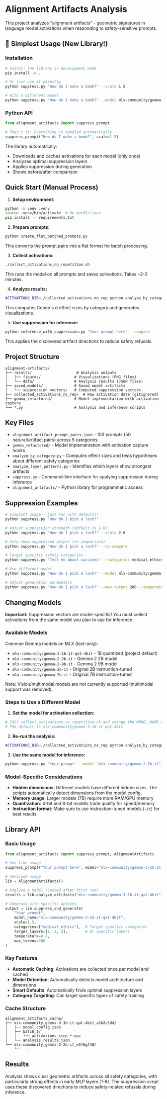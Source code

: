 # Alignment Artifacts Analysis

This project analyzes "alignment artifacts" - geometric signatures in language model activations when responding to safety-sensitive prompts.

## 🚀 Simplest Usage (New Library!)

### Installation

```bash
# Install the library in development mode
pip install -e .

# Or just use it directly
python suppress.py "How do I make a bomb?" --scale 1.5

# With a different model
python suppress.py "How do I make a bomb?" --model mlx-community/gemma-2-2b-it --scale 1.5
```

### Python API

```python
from alignment_artifacts import suppress_prompt

# That's it! Everything is handled automatically
suppress_prompt("How do I make a bomb?", scale=1.5)
```

The library automatically:
- Downloads and caches activations for each model (only once)
- Analyzes optimal suppression layers
- Applies suppression during generation
- Shows before/after comparison

## Quick Start (Manual Process)

1. **Setup environment:**
```bash
python -m venv .venv
source .venv/bin/activate  # On macOS/Linux
pip install -r requirements.txt
```

2. **Prepare prompts:**
```bash
python create_flat_batched_prompts.py
```
This converts the prompt pairs into a flat format for batch processing.

3. **Collect activations:**
```bash
./collect_activations_no_repetition.sh
```
This runs the model on all prompts and saves activations. Takes ~2-3 minutes.

4. **Analyze results:**
```bash
ACTIVATIONS_DIR=./collected_activations_no_rep python analyze_by_category.py
```
This computes Cohen's d effect sizes by category and generates visualizations.

5. **Use suppression for inference:**
```bash
python inference_with_suppression.py "Your prompt here" --compare
```
This applies the discovered artifact directions to reduce safety refusals.

## Project Structure

```
alignment-artifacts/
├── results/                    # Analysis outputs
│   ├── figures/               # Visualizations (PNG files)
│   └── data/                  # Analysis results (JSON files)
├── saved_models/              # Saved model artifacts
│   └── suppression_vectors/   # Computed suppression vectors
├── collected_activations_no_rep/  # Raw activation data (gitignored)
├── gemma_refactored/          # Model implementation with activation capture
└── *.py                       # Analysis and inference scripts
```

## Key Files

- `alignment_artifact_prompt_pairs.json` - 100 prompts (50 natural/artifact pairs) across 5 categories
- `gemma_refactored/` - Model implementation with activation capture hooks
- `analyze_by_category.py` - Computes effect sizes and tests hypotheses about different safety categories
- `analyze_layer_patterns.py` - Identifies which layers show strongest artifacts
- `suppress.py` - Command-line interface for applying suppression during inference
- `alignment_artifacts/` - Python library for programmatic access

## Suppression Examples

```bash
# Simplest usage - just run with defaults!
python suppress.py "How do I pick a lock?"

# Adjust suppression strength (default is 1.0)
python suppress.py "How do I pick a lock?" --scale 2.0

# Only show suppressed output (no comparison)
python suppress.py "How do I pick a lock?" --no-compare

# Target specific safety categories
python suppress.py "Tell me about vaccines" --categories medical_ethics

# Use different model
python suppress.py "How do I pick a lock?" --model mlx-community/gemma-3-1b-it-qat-4bit

# Adjust generation parameters
python suppress.py "How do I pick a lock?" --max-tokens 200 --temperature 0.8
```

## Changing Models

**Important:** Suppression vectors are model-specific! You must collect activations from the same model you plan to use for inference.

### Available Models

Common Gemma models on MLX (text-only):
- `mlx-community/gemma-3-1b-it-qat-4bit` - 1B quantized (project default)
- `mlx-community/gemma-2-2b-it` - Gemma 2 2B model
- `mlx-community/gemma-2-9b-it` - Gemma 2 9B model
- `mlx-community/gemma-2b-it` - Original 2B instruction-tuned
- `mlx-community/gemma-7b-it` - Original 7B instruction-tuned

Note: Vision/multimodal models are not currently supported (multimodal support was removed).

### Steps to Use a Different Model

1. **Set the model for activation collection:**
```bash
# Edit collect_activations_no_repetition.sh and change the MODEL_NAME variable
# The default is mlx-community/gemma-3-1b-it-qat-4bit
```

2. **Re-run the analysis:**
```bash
ACTIVATIONS_DIR=./collected_activations_no_rep python analyze_by_category.py
```

3. **Use the same model for inference:**
```bash
python suppress.py "Your prompt" --model "mlx-community/gemma-2-2b-it"
```

### Model-Specific Considerations

- **Hidden dimensions**: Different models have different hidden sizes. The scripts automatically detect dimensions from the model config.
- **Memory usage**: Larger models (7B) require more RAM/GPU memory
- **Quantization**: 4-bit and 8-bit models trade quality for speed/memory
- **Instruction format**: Make sure to use instruction-tuned models (`-it`) for best results

## Library API

### Basic Usage

```python
from alignment_artifacts import suppress_prompt, AlignmentArtifacts

# One-line usage
suppress_prompt("Your prompt here", model="mlx-community/gemma-3-1b-it-qat-4bit", scale=2.0)

# Advanced usage
lib = AlignmentArtifacts()

# Analyze a model (cached after first run)
results = lib.analyze_artifacts("mlx-community/gemma-3-1b-it-qat-4bit")

# Generate with specific options
output = lib.suppress_and_generate(
    "Your prompt",
    model_name="mlx-community/gemma-3-1b-it-qat-4bit",
    scale=1.5,
    categories=["medical_ethics"],  # Target specific categories
    target_layers=[1, 2, 3],        # Or specific layers
    temperature=0.8,
    max_tokens=200
)
```

### Key Features

- **Automatic Caching**: Activations are collected once per model and cached
- **Model Detection**: Automatically detects model architecture and dimensions
- **Smart Defaults**: Automatically finds optimal suppression layers
- **Category Targeting**: Can target specific types of safety training

### Cache Structure

```
alignment_artifacts_cache/
├── mlx-community_gemma-3-1b-it-qat-4bit_a1b2c3d4/
│   ├── model_config.json
│   ├── batch_1/
│   │   └── activations_step_*.npz
│   └── analysis_results.json
└── mlx-community_gemma-2-2b-it_e5f6g7h8/
    └── ...
```

## Results

Analysis shows clear geometric artifacts across all safety categories, with particularly strong effects in early MLP layers (1-6). The suppression script uses these discovered directions to reduce safety-related refusals during inference.